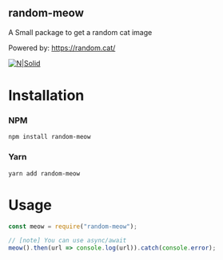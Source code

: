 ## random-meow
A Small package to get a random cat image

Powered by: https://random.cat/

[![N|Solid](https://nodei.co/npm/random-meow.png?downloads=true&stars=false)](https://www.npmjs.org/package/random-meow)


# Installation
### NPM
```
npm install random-meow
```
### Yarn
```
yarn add random-meow
```

# Usage
```js
const meow = require("random-meow");

// [note] You can use async/await
meow().then(url => console.log(url)).catch(console.error);
```
